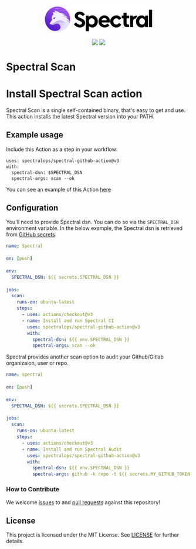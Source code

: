 <p>
    <br/>
    <br/>
    <p align="center">
    <a href="http://spectralops.io"> 
        <img alt="SpectralOps logo" src="./logo.svg" width="300"/>
    </a>
    </p>
    <p align="center">
        <img src="https://github.com/spectralops/spectral-github-action/actions/workflows/main.yml/badge.svg"/>
        <img src="https://img.shields.io/badge/license-MIT-brightgreen"/>
    </p>
    <h1>Spectral Scan</h1> 
</p>

# Install Spectral Scan action

Spectral Scan is a single self-contained binary, that's easy to get and use. This action installs the latest Spectral version into your PATH.

## Example usage

Include this Action as a step in your workflow:

```
uses: spectralops/spectral-github-action@v3
with:
  spectral-dsn: $SPECTRAL_DSN
  spectral-args: scan --ok
```

You can see an example of this Action [here](https://github.com/SpectralOps/spectral-github-action/tree/main/.github/workflows/main.yml)

## Configuration

You'll need to provide Spectral dsn. You can do so via the `SPECTRAL_DSN` environment variable. In the below example, the Spectral dsn is retrieved from [GitHub secrets](https://docs.github.com/en/actions/security-guides/encrypted-secrets).

```yaml
name: Spectral

on: [push]

env:
  SPECTRAL_DSN: ${{ secrets.SPECTRAL_DSN }}

jobs:
  scan:
    runs-on: ubuntu-latest
    steps:
      - uses: actions/checkout@v3
      - name: Install and run Spectral CI
        uses: spectralops/spectral-github-action@v3
        with:
          spectral-dsn: ${{ env.SPECTRAL_DSN }}
          spectral-args: scan --ok
```

Spectral provides another scan option to audit your Github/Gitlab organizaion, user or repo.

```yaml
name: Spectral

on: [push]

env:
  SPECTRAL_DSN: ${{ secrets.SPECTRAL_DSN }}

jobs:
  scan:
    runs-on: ubuntu-latest
    steps:
      - uses: actions/checkout@v3
      - name: Install and run Spectral Audit
        uses: spectralops/spectral-github-action@v3
        with:
          spectral-dsn: ${{ env.SPECTRAL_DSN }}
          spectral-args: github -k repo -t ${{ secrets.MY_GITHUB_TOKEN }} https://github.com/SpectralOps/spectral-github-action --include-tags base,audit --ok
```

### How to Contribute

We welcome [issues](https://github.com/SpectralOps/spectral-github-action/issues) to and [pull requests](https://github.com/SpectralOps/spectral-github-action/pulls) against this repository!

## License

This project is licensed under the MIT License. See [LICENSE](LICENSE) for further details.

